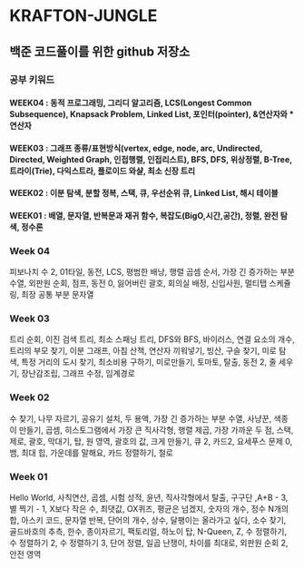 # KRAFTON-JUNGLE
## 백준 코드풀이를 위한 github 저장소

### 공부 키워드
#### WEEK04 : 동적 프로그래밍, 그리디 알고리즘, LCS(Longest Common Subsequence), Knapsack Problem, Linked List, 포인터(pointer), &연산자와 *연산자
#### WEEK03 : 그래프 종류/표현방식(vertex, edge, node, arc, Undirected, Directed, Weighted Graph, 인접행렬, 인접리스트), BFS, DFS, 위상정렬, B-Tree, 트라이(Trie), 다익스트라, 플로이드 와샬, 최소 신장 트리 
#### WEEK02 : 이분 탐색, 분할 정복, 스택, 큐, 우선순위 큐, Linked List, 해시 테이블
#### WEEK01 : 배열, 문자열, 반복문과 재귀 함수, 복잡도(BigO,시간,공간), 정렬, 완전 탐색, 정수론

### Week 04
피보나치 수 2, 01타일, 동전, LCS, 평범한 배낭, 행렬 곱셈 순서, 가장 긴 증가하는 부분 수열, 외판원 순회, 점프, 동전 0, 잃어버린 괄호, 회의실 배정, 신입사원, 멀티탭 스케쥴링, 최장 공통 부분 문자열

### Week 03
트리 순회, 이진 검색 트리, 최소 스패닝 트리, DFS와 BFS, 바이러스, 연결 요소의 개수, 트리의 부모 찾기, 이분 그래프, 아침 산책, 연산자 끼워넣기, 빙산, 구슬 찾기, 미로 탐색, 특정 거리의 도시 찾기, 최소비용 구하기, 미로만들기, 토마토, 탈출, 동전 2, 줄 세우기, 장난감조립, 그래프 수정, 임계경로


### Week 02
수 찾기, 나무 자르기, 공유기 설치, 두 용액, 가장 긴 증가하는 부분 수열, 사냥꾼, 색종이 만들기, 곱셈, 히스토그램에서 가장 큰 직사각형, 행렬 제곱, 가장 가까운 두 점, 스택, 제로, 괄호, 막대기, 탑, 원 영역, 괄호의 값, 크게 만들기, 큐 2, 카드2, 요세푸스 문제 0, 뱀, 최대 힙, 가운데를 말해요, 카드 정렬하기, 철로


### Week 01
Hello World, 사칙연산, 곱셈, 시험 성적, 윤년, 직사각형에서 탈출, 구구단 ,A+B - 3, 별 찍기 - 1, X보다 작은 수, 최댓값, OX퀴즈, 평균은 넘겠지, 숫자의 개수, 정수 N개의 합, 아스키 코드, 문자열 반복, 단어의 개수, 상수, 달팽이는 올라가고 싶다, 소수 찾기, 골드바흐의 추측, 한수, 종이자르기, 팩토리얼, 하노이 탑, N-Queen, Z, 수 정렬하기, 수 정렬하기 2, 수 정렬하기 3, 단어 정렬, 일곱 난쟁이, 차이를 최대로, 외판원 순회 2, 안전 영역
